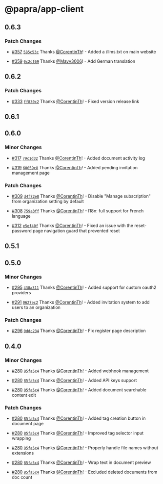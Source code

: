 # @papra/app-client

## 0.6.3

### Patch Changes

- [#357](https://github.com/papra-hq/papra/pull/357) [`585c53c`](https://github.com/papra-hq/papra/commit/585c53cd9d0d7dbd517dbb1adddfd9e7b70f9fe5) Thanks [@CorentinTh](https://github.com/CorentinTh)! - Added a /llms.txt on main website

- [#359](https://github.com/papra-hq/papra/pull/359) [`0c2cf69`](https://github.com/papra-hq/papra/commit/0c2cf698d1a9e9a3cea023920b10cfcd5d83be14) Thanks [@Mavv3006](https://github.com/Mavv3006)! - Add German translation

## 0.6.2

### Patch Changes

- [#333](https://github.com/papra-hq/papra/pull/333) [`ff830c2`](https://github.com/papra-hq/papra/commit/ff830c234a02ddb4cbc480cf77ef49b8de35fbae) Thanks [@CorentinTh](https://github.com/CorentinTh)! - Fixed version release link

## 0.6.1

## 0.6.0

### Minor Changes

- [#317](https://github.com/papra-hq/papra/pull/317) [`79c1d32`](https://github.com/papra-hq/papra/commit/79c1d3206b140cf8b3d33ef8bda6098dcf4c9c9c) Thanks [@CorentinTh](https://github.com/CorentinTh)! - Added document activity log

- [#319](https://github.com/papra-hq/papra/pull/319) [`60059c8`](https://github.com/papra-hq/papra/commit/60059c895c4860cbfda69d3c989ad00542def65b) Thanks [@CorentinTh](https://github.com/CorentinTh)! - Added pending invitation management page

### Patch Changes

- [#309](https://github.com/papra-hq/papra/pull/309) [`d4f72e8`](https://github.com/papra-hq/papra/commit/d4f72e889a4d39214de998942bc0eb88cd5cee3d) Thanks [@CorentinTh](https://github.com/CorentinTh)! - Disable "Manage subscription" from organization setting by default

- [#308](https://github.com/papra-hq/papra/pull/308) [`759a3ff`](https://github.com/papra-hq/papra/commit/759a3ff713db8337061418b9c9b122b957479343) Thanks [@CorentinTh](https://github.com/CorentinTh)! - I18n: full support for French language

- [#312](https://github.com/papra-hq/papra/pull/312) [`e5ef40f`](https://github.com/papra-hq/papra/commit/e5ef40f36c27ea25dc8a79ef2805d673761eec2a) Thanks [@CorentinTh](https://github.com/CorentinTh)! - Fixed an issue with the reset-password page navigation guard that prevented reset

## 0.5.1

## 0.5.0

### Minor Changes

- [#295](https://github.com/papra-hq/papra/pull/295) [`438a311`](https://github.com/papra-hq/papra/commit/438a31171c606138c4b7fa299fdd58dcbeaaf298) Thanks [@CorentinTh](https://github.com/CorentinTh)! - Added support for custom oauth2 providers

- [#291](https://github.com/papra-hq/papra/pull/291) [`0627ec2`](https://github.com/papra-hq/papra/commit/0627ec25a422b7b820b08740cfc2905f9c55c00e) Thanks [@CorentinTh](https://github.com/CorentinTh)! - Added invitation system to add users to an organization

### Patch Changes

- [#296](https://github.com/papra-hq/papra/pull/296) [`0ddc234`](https://github.com/papra-hq/papra/commit/0ddc2340f092cf6fe5bf2175b55fb46db7681c36) Thanks [@CorentinTh](https://github.com/CorentinTh)! - Fix register page description

## 0.4.0

### Minor Changes

- [#280](https://github.com/papra-hq/papra/pull/280) [`85fa5c4`](https://github.com/papra-hq/papra/commit/85fa5c43424d139f5c2752a3ad644082e61d3d67) Thanks [@CorentinTh](https://github.com/CorentinTh)! - Added webhook management

- [#280](https://github.com/papra-hq/papra/pull/280) [`85fa5c4`](https://github.com/papra-hq/papra/commit/85fa5c43424d139f5c2752a3ad644082e61d3d67) Thanks [@CorentinTh](https://github.com/CorentinTh)! - Added API keys support

- [#280](https://github.com/papra-hq/papra/pull/280) [`85fa5c4`](https://github.com/papra-hq/papra/commit/85fa5c43424d139f5c2752a3ad644082e61d3d67) Thanks [@CorentinTh](https://github.com/CorentinTh)! - Added document searchable content edit

### Patch Changes

- [#280](https://github.com/papra-hq/papra/pull/280) [`85fa5c4`](https://github.com/papra-hq/papra/commit/85fa5c43424d139f5c2752a3ad644082e61d3d67) Thanks [@CorentinTh](https://github.com/CorentinTh)! - Added tag creation button in document page

- [#280](https://github.com/papra-hq/papra/pull/280) [`85fa5c4`](https://github.com/papra-hq/papra/commit/85fa5c43424d139f5c2752a3ad644082e61d3d67) Thanks [@CorentinTh](https://github.com/CorentinTh)! - Improved tag selector input wrapping

- [#280](https://github.com/papra-hq/papra/pull/280) [`85fa5c4`](https://github.com/papra-hq/papra/commit/85fa5c43424d139f5c2752a3ad644082e61d3d67) Thanks [@CorentinTh](https://github.com/CorentinTh)! - Properly handle file names without extensions

- [#280](https://github.com/papra-hq/papra/pull/280) [`85fa5c4`](https://github.com/papra-hq/papra/commit/85fa5c43424d139f5c2752a3ad644082e61d3d67) Thanks [@CorentinTh](https://github.com/CorentinTh)! - Wrap text in document preview

- [#280](https://github.com/papra-hq/papra/pull/280) [`85fa5c4`](https://github.com/papra-hq/papra/commit/85fa5c43424d139f5c2752a3ad644082e61d3d67) Thanks [@CorentinTh](https://github.com/CorentinTh)! - Excluded deleted documents from doc count
